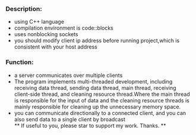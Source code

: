 ### Description:<br>
  * using C++ language<br>
  * compilation environment is code::blocks<br>
  * uses nonblocking sockets<br>
  * you should modify client ip address before running project,which is consistent with your host address<br>
### Function:
  * a server communicates over multiple clients<br>
  * The program implements multi-threaded development, including receiving data thread, sending data thread, main thread, receiving    client-side thread, and cleaning resource thread.Where the main thread is responsible for the input of data and the cleaning        resource threads is mainly responsible for cleaning up the unnecessary memory space.<br>
  * you can communicate directionally to a connected client, and you can also send data to a single client by broadcast<br>
** If useful to you, please star to support my work. Thanks. ** 
